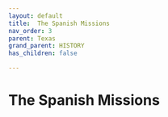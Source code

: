 ```yaml
---
layout: default
title:  The Spanish Missions
nav_order: 3
parent: Texas
grand_parent: HISTORY
has_children: false

---
```


# The Spanish Missions

